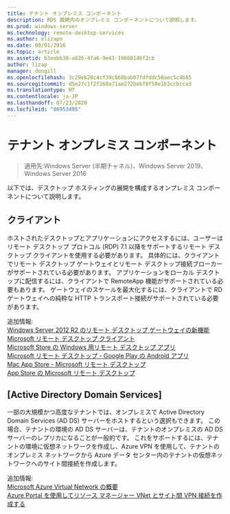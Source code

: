```yaml
---
title: テナント オンプレミス コンポーネント
description: RDS 展開内のオンプレミス コンポーネントについて説明します。
ms.prod: windows-server
ms.technology: remote-desktop-services
ms.author: elizapo
ms.date: 08/01/2016
ms.topic: article
ms.assetid: b3eebb38-a835-4fa6-9e41-1966014bf2cb
author: lizap
manager: dongill
ms.openlocfilehash: 3c29eb20c4cf39c868bab07fdfddc50aec5c4b85
ms.sourcegitcommit: d5e27c1f2f168a71ae272bebf8f50e1b3ccbcca3
ms.translationtype: HT
ms.contentlocale: ja-JP
ms.lasthandoff: 07/23/2020
ms.locfileid: "86953495"
---
```

# <a name="tenant-on-premises-components"></a>テナント オンプレミス コンポーネント

>適用先:Windows Server (半期チャネル)、Windows Server 2019、Windows Server 2016

以下では、デスクトップ ホスティングの展開を構成するオンプレミス コンポーネントについて説明します。  
  
##  <a name="clients"></a>クライアント  
ホストされたデスクトップとアプリケーションにアクセスするには、ユーザーはリモート デスクトップ プロトコル (RDP) 7.1 以降をサポートするリモート デスクトップ クライアントを使用する必要があります。 具体的には、クライアントでリモート デスクトップ ゲートウェイとリモート デスクトップ接続ブローカーがサポートされている必要があります。 アプリケーションをローカル デスクトップに配信するには、クライアントで RemoteApp 機能がサポートされている必要もあります。 ゲートウェイのスケールを最大化するには、クライアントで RD ゲートウェイへの純粋な HTTP トランスポート接続がサポートされている必要があります。  
  
追加情報:  
[Windows Server 2012 R2 のリモート デスクトップ ゲートウェイの新機能](https://techcommunity.microsoft.com/t5/microsoft-security-and/what-8217-s-new-in-windows-server-2012-remote-desktop-gateway/ba-p/247611)  
[Microsoft リモート デスクトップ クライアント](./clients/remote-desktop-clients.md)  
[Microsoft Store の Windows 用リモート デスクトップ アプリ](https://apps.microsoft.com/windows/app/remote-desktop/051f560e-5e9b-4dad-8b2e-fa5e0b05a480)  
[Microsoft リモート デスクトップ - Google Play の Android アプリ](https://play.google.com/store/apps/details?id=com.microsoft.rdc.android)  
[Mac App Store - Microsoft リモート デスクトップ](https://itunes.apple.com/app/microsoft-remote-desktop/id715768417?mt=12)  
[App Store の Microsoft リモート デスクトップ](https://itunes.apple.com/app/microsoft-remote-desktop/id714464092?mt=8)  
  
##  <a name="active-directory-domain-services"></a>[Active Directory Domain Services]  
一部の大規模かつ高度なテナントでは、オンプレミスで Active Directory Domain Services (AD DS) サーバーをホストするという選択もできます。 この場合、テナントの環境の AD DS サーバーは、テナントのオンプレミスの AD DS サーバーのレプリカになることが一般的です。 これをサポートするには、テナントの環境に仮想ネットワークを作成し、Azure VPN を使用して、テナントのオンプレミス ネットワークから Azure データ センター内のテナントの仮想ネットワークへのサイト間接続を作成します。  
  
追加情報:  
[Microsoft Azure Virtual Network の概要](/azure/virtual-network/virtual-networks-overview)  
[Azure Portal を使用してリソース マネージャー VNet とサイト間 VPN 接続を作成する](/azure/vpn-gateway/vpn-gateway-howto-site-to-site-resource-manager-portal)  
